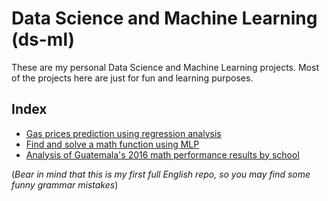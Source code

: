 # Data Science and Machine Learning (ds-ml)
These are my personal Data Science and Machine Learning projects. Most of the projects here are just for fun and learning purposes.

## Index
- [Gas prices prediction using regression analysis](gas)
- [Find and solve a math function using MLP](small-projects/simple-mlp-nn.ipynb)
- [Analysis of Guatemala's 2016 math performance results by school](graduandos/colegio.ipynb)

(*Bear in mind that this is my first full English repo, so you may find some funny grammar mistakes*)